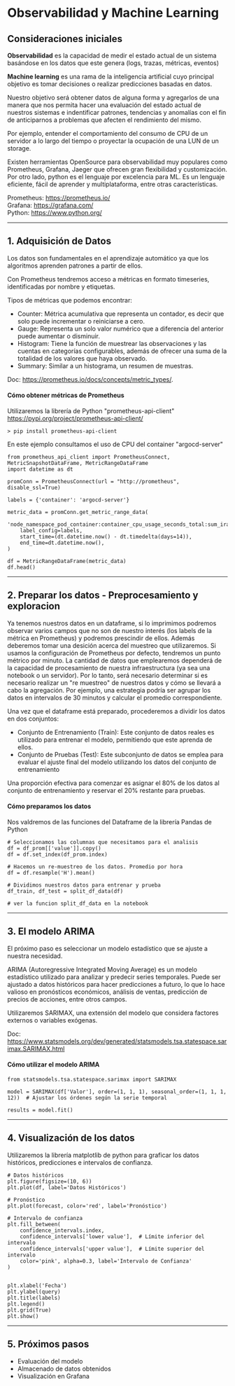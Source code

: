 # Observabilidad y Machine Learning

## Consideraciones iniciales

   **Observabilidad** es la capacidad de medir el estado actual de un sistema basándose en los datos que este genera (logs, trazas, métricas, eventos)


   **Machine learning** es una rama de la inteligencia artificial cuyo principal objetivo es tomar decisiones o realizar predicciones basadas en datos.

Nuestro objetivo será obtener datos de alguna forma y agregarlos de una manera que nos permita hacer una evaluación del estado actual de nuestros sistemas e indentificar patrones, tendencias y anomalías con el fin de anticiparnos a problemas que afecten el rendimiento del mismo.

Por ejemplo, entender el comportamiento del consumo de CPU de un servidor a lo largo del tiempo o proyectar la ocupación de una LUN de un storage.

Existen herramientas OpenSource para observabilidad muy populares como Prometheus, Grafana, Jaeger que ofrecen gran flexibilidad y customización.
Por otro lado, python es el lenguaje por excelencia para ML. Es un lenguaje eficiente, fácil de aprender y multiplataforma, entre otras características.

Prometheus: https://prometheus.io/<br>Grafana: https://grafana.com/<br>Python: https://www.python.org/

---
## 1. Adquisición de Datos
Los datos son fundamentales en el aprendizaje automático ya que los algoritmos aprenden patrones a partir de ellos.

Con Prometheus tendremos acceso a métricas en formato timeseries, identificadas por nombre y etiquetas.

Tipos de métricas que podemos encontrar:
* Counter: Métrica acumulativa que representa un contador, es decir que solo puede incrementar o reiniciarse a cero.
* Gauge: Representa un solo valor numérico que a diferencia del anterior puede aumentar o disminuir.
* Histogram: Tiene la función de muestrear las observaciones y las cuentas en categorías configurables, además de ofrecer una suma de la totalidad de los valores que haya observado.
* Summary: Similar a un histograma, un resumen de muestras.
    
Doc: https://prometheus.io/docs/concepts/metric_types/.



#### Cómo obtener métricas de Prometheus

Utilizaremos la librería de Python "prometheus-api-client" https://pypi.org/project/prometheus-api-client/

    > pip install prometheus-api-client

En este ejemplo consultamos el uso de CPU del container "argocd-server"

    from prometheus_api_client import PrometheusConnect,  MetricSnapshotDataFrame, MetricRangeDataFrame
    import datetime as dt
    
    promConn = PrometheusConnect(url = "http://prometheus", disable_ssl=True)

    labels = {'container': 'argocd-server'}

    metric_data = promConn.get_metric_range_data(
        'node_namespace_pod_container:container_cpu_usage_seconds_total:sum_irate',
        label_config=labels,
        start_time=(dt.datetime.now() - dt.timedelta(days=14)),
        end_time=dt.datetime.now(),
    )

    df = MetricRangeDataFrame(metric_data)
    df.head()

---
## 2. Preparar los datos - Preprocesamiento y exploracion

Ya tenemos nuestros datos en un dataframe, si lo imprimimos podremos observar varios campos que no son de nuestro interés (los labels de la métrica en Prometheus) y podremos prescindir de ellos.
Además deberemos tomar una desición acerca del muestreo que utilizaremos. Si usamos la configuración de Prometheus por defecto, tendremos un punto métrico por minuto. La cantidad de datos que emplearemos dependerá de la capacidad de procesamiento de nuestra infraestructura (ya sea una notebook o un servidor). Por lo tanto, será necesario determinar si es necesario realizar un "re muestreo" de nuestros datos y cómo se llevará a cabo la agregación.
Por ejemplo, una estrategia podría ser agrupar los datos en intervalos de 30 minutos y calcular el promedio correspondiente.

Una vez que el dataframe está preparado, procederemos a dividir los datos en dos conjuntos:

* Conjunto de Entrenamiento (Train): Este conjunto de datos reales es utilizado para entrenar el modelo, permitiendo que este aprenda de ellos.
* Conjunto de Pruebas (Test): Este subconjunto de datos se emplea para evaluar el ajuste final del modelo utilizando los datos del conjunto de entrenamiento

Una proporción efectiva para comenzar es asignar el 80% de los datos al conjunto de entrenamiento y reservar el 20% restante para pruebas.

#### Cómo preparamos los datos

Nos valdremos de las funciones del Dataframe de la librería Pandas de Python

    # Seleccionamos las columnas que necesitamos para el analisis
    df = df_prom[['value']].copy()
    df = df.set_index(df_prom.index)

    # Hacemos un re-muestreo de los datos. Promedio por hora
    df = df.resample('H').mean()

    # Dividimos nuestros datos para entrenar y prueba
    df_train, df_test = split_df_data(df)

    # ver la funcion split_df_data en la notebook
---
## 3. El modelo ARIMA

El próximo paso es seleccionar un modelo estadístico que se ajuste a nuestra necesidad. 

ARIMA (Autoregressive Integrated Moving Average) es un modelo estadístico utilizado para analizar y predecir series temporales. Puede ser ajustado a datos históricos para hacer predicciones a futuro, lo que lo hace valioso en pronósticos económicos, análisis de ventas, predicción de precios de acciones, entre otros campos.

Utilizaremos SARIMAX, una extensión del modelo que considera factores externos o variables exógenas.

Doc: https://www.statsmodels.org/dev/generated/statsmodels.tsa.statespace.sarimax.SARIMAX.html


#### Cómo utilizar el modelo ARIMA

    from statsmodels.tsa.statespace.sarimax import SARIMAX

    model = SARIMAX(df['Valor'], order=(1, 1, 1), seasonal_order=(1, 1, 1, 12))  # Ajustar los órdenes según la serie temporal

    results = model.fit()


---
## 4. Visualización de los datos
Utilizaremos la librería matplotlib de python para graficar los datos históricos, predicciones e intervalos de confianza.

    # Datos históricos
    plt.figure(figsize=(10, 6))
    plt.plot(df, label='Datos Históricos')

    # Pronóstico
    plt.plot(forecast, color='red', label='Pronóstico')

    # Intervalo de confianza
    plt.fill_between(
        confidence_intervals.index, 
        confidence_intervals['lower value'],  # Límite inferior del intervalo
        confidence_intervals['upper value'],  # Límite superior del intervalo
        color='pink', alpha=0.3, label='Intervalo de Confianza'
    )


    plt.xlabel('Fecha')
    plt.ylabel(query)
    plt.title(labels)
    plt.legend()
    plt.grid(True)
    plt.show()

---
## 5. Próximos pasos

 - Evaluación del modelo
 - Almacenado de datos obtenidos
 - Visualización en Grafana